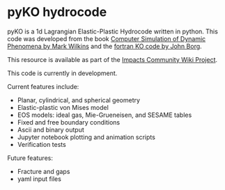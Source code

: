 # pyKO hydrocode

pyKO is a 1d Lagrangian Elastic-Plastic Hydrocode written in python.
This code was developed from the book <a href="https://link.springer.com/book/10.1007/978-3-662-03885-7">Computer Simulation of Dynamic Phenomena by Mark Wilkins</a> and the <a href="https://www.eng.mu.edu/shockphysics/KO/">fortran KO code by John Borg</a>.

This resource is available as part of the <a href="https://impacts.wiki">Impacts Community Wiki Project</a>.

This code is currently in development.

Current features include:
* Planar, cylindrical, and spherical geometry
* Elastic-plastic von Mises model
* EOS models: ideal gas, Mie-Grueneisen, and SESAME tables
* Fixed and free boundary conditions
* Ascii and binary output
* Jupyter notebook plotting and animation scripts
* Verification tests

Future features:
* Fracture and gaps
* yaml input files

